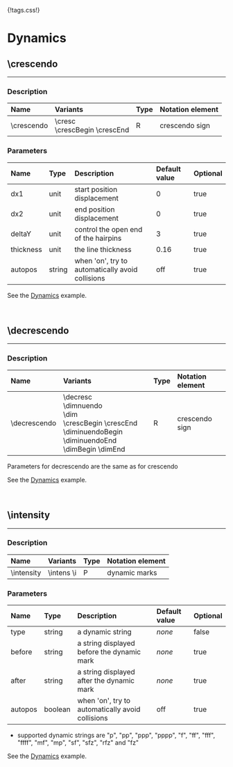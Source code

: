 {!tags.css!}

# Dynamics


## \crescendo

-------

### Description

| Name | Variants | Type | Notation element |
| :----| :--------| :----| :----------------|
| \crescendo | \cresc<br />\crescBegin \crescEnd | R | crescendo sign |




### Parameters

| Name        	| Type   | Description    | Default value  | Optional |
| :------------ |:-------| :--------------| :------------- | :--------| 
| dx1 | unit | start position displacement | 0 | true |
| dx2 | unit | end position displacement | 0 | true |
| deltaY | unit | control the open end of the hairpins | 3 | true |
| thickness | unit | the line thickness | 0.16 | true |
| autopos | string | when 'on', try to automatically avoid collisions | off | true |

See the [Dynamics](../../../examples/dynamics/) example.





<br />


## \decrescendo

-------

### Description

| Name | Variants | Type | Notation element |
| :----| :--------| :----| :----------------|
| \decrescendo | \decresc<br />\dimnuendo <br />\dim<br />\crescBegin \crescEnd<br />\diminuendoBegin \diminuendoEnd <br />\dimBegin \dimEnd | R | crescendo sign |




Parameters for decrescendo are the same as for crescendo

See the [Dynamics](../../../examples/dynamics/) example.





<br />


## \intensity

-------

### Description

| Name | Variants | Type | Notation element |
| :----| :--------| :----| :----------------|
| \intensity | \intens \i | P | dynamic marks |




### Parameters

| Name        	| Type   | Description    | Default value  | Optional |
| :------------ |:-------| :--------------| :------------- | :--------| 
| type | string | a dynamic string | *none* | false |
| before | string | a string displayed before the dynamic mark | *none* | true |
| after | string | a string displayed after the dynamic mark | *none* | true |
| autopos | boolean | when 'on', try to automatically avoid collisions | off | true |

- supported dynamic strings are "p", "pp", "ppp", "pppp", "f", "ff", "fff", "ffff", "mf", "mp", "sf", "sfz", "rfz" and "fz"

See the [Dynamics](../../../examples/dynamics/) example.



